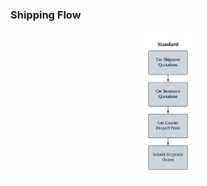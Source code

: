 ### Shipping Flow
<p align="center">
<img src="../../Pictures/standard.png" alt="standard flow" style="width:20%; margin:0; padding:0;">
</p>
